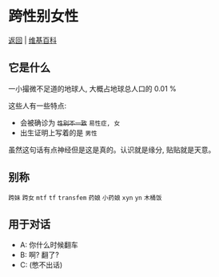 # 跨性别女性

[返回](../README.md) | [维基百科](https://zh.wikipedia.org/wiki/%E8%B7%A8%E6%80%A7%E5%88%A5%E5%A5%B3%E6%80%A7)

## 它是什么

一小撮微不足道的地球人, 大概占地球总人口的 0.01 %

这些人有一些特点:
- 会被确诊为 ~~`性别不一致`~~ `易性症, 女`
- 出生证明上写着的是 `男性`

虽然这句话有点神经但是这是真的。认识就是缘分, 贴贴就是天意。

## 别称

`跨妹` `跨女` `mtf` `tf` `transfem` `药娘` `小药娘` `xyn` `yn` `木桶饭`

## 用于对话

- A: 你什么时候翻车
- B: 啊? 翻了?
- C: (憋不出话)
